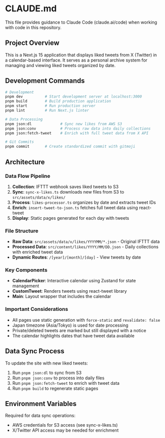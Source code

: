 # CLAUDE.md

This file provides guidance to Claude Code (claude.ai/code) when working with code in this repository.

## Project Overview

This is a Next.js 15 application that displays liked tweets from X (Twitter) in a calendar-based interface. It serves as a personal archive system for managing and viewing liked tweets organized by date.

## Development Commands

```bash
# Development
pnpm dev          # Start development server at localhost:3000
pnpm build        # Build production application
pnpm start        # Run production server
pnpm lint         # Run Next.js linter

# Data Processing
pnpm json:dl             # Sync new likes from AWS S3
pnpm json:conv           # Process raw data into daily collections
pnpm json:fetch-tweet    # Enrich with full tweet data from X API

# Git Commits
pnpm commit       # Create standardized commit with gitmoji
```

## Architecture

### Data Flow Pipeline
1. **Collection**: IFTTT webhook saves liked tweets to S3
2. **Sync**: `sync-x-likes.ts` downloads new files from S3 to `src/assets/data/x/likes/`
3. **Process**: `likes-processor.ts` organizes by date and extracts tweet IDs
4. **Enrich**: `insert-tweet-to-json.ts` fetches full tweet data using react-tweet
5. **Display**: Static pages generated for each day with tweets

### File Structure
- **Raw Data**: `src/assets/data/x/likes/YYYYMM/*.json` - Original IFTTT data
- **Processed Data**: `src/content/likes/YYYY/MM/DD.json` - Daily collections with enriched tweet data
- **Dynamic Routes**: `/[year]/[month]/[day]` - View tweets by date

### Key Components
- **CalendarPicker**: Interactive calendar using Zustand for state management
- **CustomTweet**: Renders tweets using react-tweet library
- **Main**: Layout wrapper that includes the calendar

### Important Considerations
- All pages use static generation with `force-static` and `revalidate: false`
- Japan timezone (Asia/Tokyo) is used for date processing
- Private/deleted tweets are marked but still displayed with a notice
- The calendar highlights dates that have tweet data available

## Data Sync Process

To update the site with new liked tweets:
1. Run `pnpm json:dl` to sync from S3
2. Run `pnpm json:conv` to process into daily files
3. Run `pnpm json:fetch-tweet` to enrich with tweet data
4. Run `pnpm build` to regenerate static pages

## Environment Variables

Required for data sync operations:
- AWS credentials for S3 access (see sync-x-likes.ts)
- X/Twitter API access may be needed for enrichment